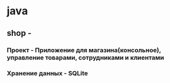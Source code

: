 # java
## shop - 

### Проект - Приложение для магазина(консольное), управление товарами, сотрудниками и клиентами

### Хранение данных - SQLite
